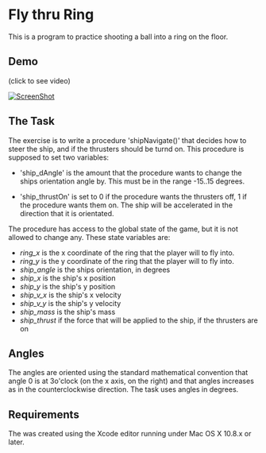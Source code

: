 Fly thru Ring
====================

This is a program to practice shooting a ball into a ring on the floor.

Demo
------

(click to see video)

[![ScreenShot](https://i.ytimg.com/vi/ZzzNkz60B9I/hqdefault.jpg)](http://www.youtube.com/watch?v=ZzzNkz60B9I)

The Task
--------

The exercise is to write a procedure 'shipNavigate()' that decides how to steer the ship, and if the thrusters should
be turnd on.  This procedure is supposed to set two variables:

* 'ship_dAngle'  is the amount that the procedure wants to change the ships orientation angle by.  This must be in the range  -15..15 degrees.

* 'ship_thrustOn' is set to 0 if the procedure wants the thrusters off, 1 if the procedure wants them on.  The ship will be accelerated in the direction that it is orientated.

The procedure has access to the global state of the game, but it is not allowed to change any.  These
state variables are:

* *ring_x*  is the x coordinate of the ring that the player will to fly into.
* *ring_y*  is the y coordinate of the ring that the player will to fly into.
* *ship_angle* is the ships orientation, in degrees
* *ship_x*   is the ship's x position
* *ship_y*   is the ship's y position
* *ship_v_x* is the ship's x velocity
* *ship_v_y* is the ship's y velocity
* *ship_mass* is the ship's mass
* *ship_thrust* if the force that will be applied to the ship, if the thrusters are on


Angles
------

The angles are oriented using the standard mathematical convention that angle 0 is at 3o'clock (on the x axis, on the right)
and that angles increases as in the counterclockwise direction.  The task uses angles in degrees.


Requirements
---------------
The was created using the Xcode editor running under Mac OS X 10.8.x or later. 


